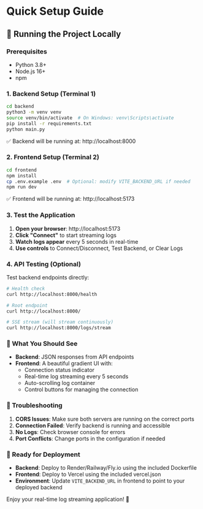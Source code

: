 # Quick Setup Guide

## 🚀 Running the Project Locally

### Prerequisites
- Python 3.8+
- Node.js 16+
- npm

### 1. Backend Setup (Terminal 1)
```bash
cd backend
python3 -m venv venv
source venv/bin/activate  # On Windows: venv\Scripts\activate
pip install -r requirements.txt
python main.py
```
✅ Backend will be running at: http://localhost:8000

### 2. Frontend Setup (Terminal 2)
```bash
cd frontend
npm install
cp .env.example .env  # Optional: modify VITE_BACKEND_URL if needed
npm run dev
```
✅ Frontend will be running at: http://localhost:5173

### 3. Test the Application

1. **Open your browser**: http://localhost:5173
2. **Click "Connect"** to start streaming logs
3. **Watch logs appear** every 5 seconds in real-time
4. **Use controls** to Connect/Disconnect, Test Backend, or Clear Logs

### 4. API Testing (Optional)

Test backend endpoints directly:
```bash
# Health check
curl http://localhost:8000/health

# Root endpoint
curl http://localhost:8000/

# SSE stream (will stream continuously)
curl http://localhost:8000/logs/stream
```

### 🎯 What You Should See

- **Backend**: JSON responses from API endpoints
- **Frontend**: A beautiful gradient UI with:
  - Connection status indicator
  - Real-time log streaming every 5 seconds
  - Auto-scrolling log container
  - Control buttons for managing the connection

### 🔧 Troubleshooting

1. **CORS Issues**: Make sure both servers are running on the correct ports
2. **Connection Failed**: Verify backend is running and accessible
3. **No Logs**: Check browser console for errors
4. **Port Conflicts**: Change ports in the configuration if needed

### 🚀 Ready for Deployment

- **Backend**: Deploy to Render/Railway/Fly.io using the included Dockerfile
- **Frontend**: Deploy to Vercel using the included vercel.json
- **Environment**: Update `VITE_BACKEND_URL` in frontend to point to your deployed backend

Enjoy your real-time log streaming application! 🎉 